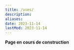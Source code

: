 ```yaml
---
title: /uses/
description:
aliases:
date: 2023-11-14
lastMod: 2023-11-14
---
```


**Page en cours de construction**
